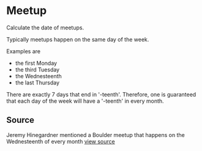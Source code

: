  # Meetup

Calculate the date of meetups.

Typically meetups happen on the same day of the week.

Examples are

- the first Monday
- the third Tuesday
- the Wednesteenth
- the last Thursday

There are exactly 7 days that end in '-teenth'. Therefore, one is
guaranteed that each day of the week will have a '-teenth' in every
month.


## Source

Jeremy Hinegardner mentioned a Boulder meetup that happens on the Wednesteenth of every month [view source](https://twitter.com/copiousfreetime)
